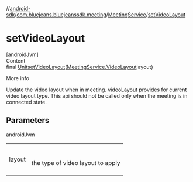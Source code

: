 //[android-sdk](../../../index.md)/[com.bluejeans.bluejeanssdk.meeting](../index.md)/[MeetingService](index.md)/[setVideoLayout](set-video-layout.md)



# setVideoLayout  
[androidJvm]  
Content  
final [Unit](https://kotlinlang.org/api/latest/jvm/stdlib/kotlin/-unit/index.html)[setVideoLayout](set-video-layout.md)([MeetingService.VideoLayout](-video-layout/index.md)layout)  
  
More info  


Update the video layout when in meeting. [videoLayout](index.md#-1676901762%2FProperties%2F-435046686) provides for current video layout type. This api should not be called only when the meeting is in connected state.



## Parameters  
  
androidJvm  
  
| | |
|---|---|
| <a name="com.bluejeans.bluejeanssdk.meeting/MeetingService/setVideoLayout/#com.bluejeans.bluejeanssdk.meeting.MeetingService.VideoLayout/PointingToDeclaration/"></a>layout| <a name="com.bluejeans.bluejeanssdk.meeting/MeetingService/setVideoLayout/#com.bluejeans.bluejeanssdk.meeting.MeetingService.VideoLayout/PointingToDeclaration/"></a><br><br>the type of video layout to apply<br><br>|
  
  



